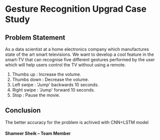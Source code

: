 # Gesture Recognition Upgrad Case Study

## Problem Statement
As a data scientist at a home electronics company which manufactures state of the art smart televisions. 
We want to develop a cool feature in the smart-TV that can recognise five different gestures performed by the user which will help users control the TV without using a remote. 
1. Thumbs up : Increase the volume.
2. Thumbs down : Decrease the volume.
3. Left swipe : 'Jump' backwards 10 seconds.
4. Right swipe : 'Jump' forward 10 seconds.
5. Stop : Pause the movie.

## Conclusion
The better accuracy for the problem is achived with CNN+LSTM model

#### Shameer Sheik – Team Member
